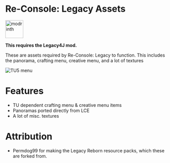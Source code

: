 # Re-Console: Legacy Assets
[<img alt="modrinth" height="56" src="https://cdn.jsdelivr.net/npm/@intergrav/devins-badges@3/assets/cozy/available/modrinth_vector.svg">](https://modrinth.com/modpack/legacy-minecraft)

**This requires the Legacy4J mod.**

These are assets required by Re-Console: Legacy to function. This includes the panorama, crafting menu, creative menu, and a lot of textures

![TU5 menu](https://cdn.modrinth.com/data/cached_images/cfd1d0d9dbd1dd69fe0e6fbbe4d56eedfae74089_0.webp)

# Features
- TU dependent crafting menu & creative menu items
- Panoramas ported directly from LCE
- A lot of misc. textures

# Attribution
- Permdog99 for making the Legacy Reborn resource packs, which these are forked from.